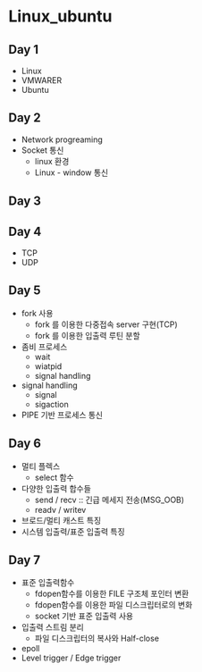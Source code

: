 # Linux_ubuntu

## Day 1
  - Linux
  - VMWARER
  - Ubuntu
## Day 2
  - Network progreaming
  - Socket 통신
    - linux 환경
    - Linux - window 통신
## Day 3
## Day 4
  - TCP
  - UDP
  
## Day 5
  - fork 사용
    - fork 를 이용한 다중접속 server 구현(TCP)
    - fork 를 이용한 입출력 루틴 분할
  - 좀비 프로세스
    - wait
    - wiatpid
    - signal handling
  - signal handling
    - signal
    - sigaction
  - PIPE 기반 프로세스 통신
  
## Day 6
  - 멀티 플렉스 
    - select 함수 
  - 다양한 입출력 합수들
    - send / recv :: 긴급 메세지 전송(MSG_OOB)
    - readv / writev
  - 브로드/멀티 캐스트 특징
  - 시스템 입출력/표준 입출력 특징
  
## Day 7
  - 표준 입출력함수
    - fdopen함수를 이용한 FILE 구조체 포인터 변환
    - fdopen함수를 이용한 파일 디스크립터로의 변화
    - socket 기반 표준 입출력 사용
  - 입출력 스트림 분리
    - 파일 디스크립터의 복사와 Half-close 
  - epoll
  - Level trigger / Edge trigger
